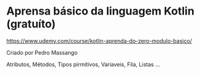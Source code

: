 # Aprensa básico da linguagem Kotlin (gratuíto)

https://www.udemy.com/course/kotlin-aprenda-do-zero-modulo-basico/

Criado por Pedro Massango

Atributos,
Métodos,
Tipos pirmitivos,
Variaveis,
Fila,
Listas ...

